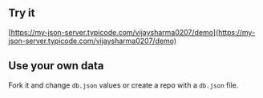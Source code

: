 ## Try it

[https://my-json-server.typicode.com/vijaysharma0207/demo](https://my-json-server.typicode.com/vijaysharma0207/demo)

## Use your own data

Fork it and change `db.json` values or create a repo with a `db.json` file.

